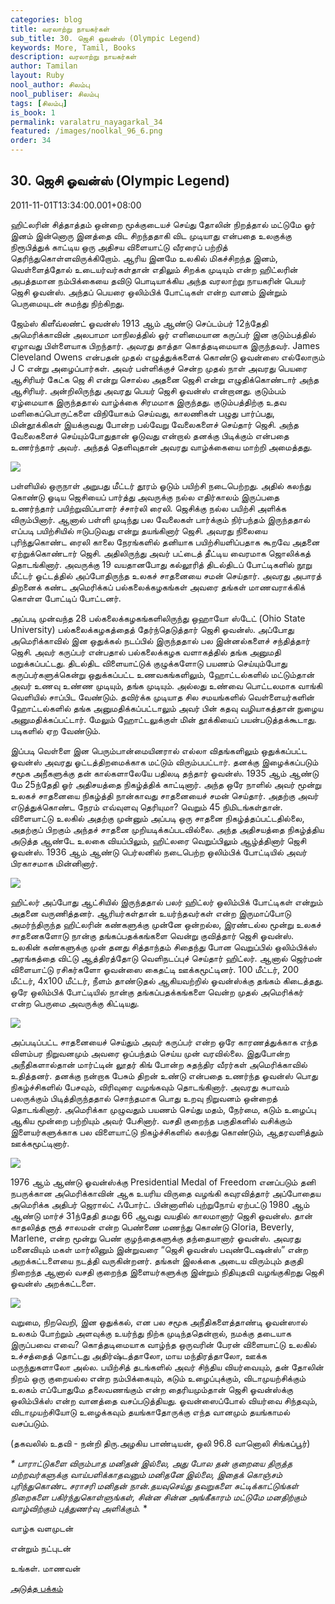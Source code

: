 ```yaml
---
categories: blog
title: வரலாற்று நாயகர்கள்
sub_title: 30. ஜெசி ஓவன்ஸ் (Olympic Legend)
keywords: More, Tamil, Books
description: வரலாற்று நாயகர்கள்
author: Tamilan
layout: Ruby
nool_author: சிலம்பு
nool_publiser: சிலம்பு
tags: [சிலம்பு]
is_book: 1
permalink: varalatru_nayagarkal_34
featured: /images/noolkal_96_6.png
order: 34
---
```



## 30. ஜெசி ஓவன்ஸ் (Olympic Legend)

2011-11-01T13:34:00.001+08:00

ஹிட்லரின் சித்தாத்தம் ஒன்றை மூக்குடையச் செய்து தோலின் நிறத்தால் மட்டுமே ஓர் இனம் இன்னொரு இனத்தை விட சிறந்ததாகி விட முடியாது என்பதை உலகுக்கு நிரூபித்துக் காட்டிய ஒரு அதிசய விளையாட்டு வீரரைப் பற்றித் தெரிந்துகொள்ளவிருக்கிறோம். ஆரிய இனமே உலகில் மிகச்சிறந்த இனம், வெள்ளைத்தோல் உடையர்வர்கள்தான் எதிலும் சிறக்க முடியும் என்ற ஹிட்லரின் அபத்தமான நம்பிக்கையை தவிடு பொடியாக்கிய அந்த வரலாற்று நாயகரின் பெயர் ஜெசி ஓவன்ஸ். அந்தப் பெயரை ஒலிம்பிக் போட்டிகள் என்ற வானம் இன்றும் பெருமையுடன் சுமந்து நிற்கிறது.

ஜேம்ஸ் கிளீவ்லண்ட் ஓவன்ஸ் 1913 ஆம் ஆண்டு செப்டம்பர் 12ந்தேதி அமெரிக்காவின் அலபாமா மாநிலத்தில் ஓர் எளிமையான கருப்பர் இன குடும்பத்தில் ஏழாவது பிள்ளையாக பிறந்தார். அவரது தாத்தா கொத்தடிமையாக இருந்தவர். James Cleveland Owens என்பதன் முதல் எழுத்துக்களைக் கொண்டு ஓவன்ஸை எல்லோரும் J C என்று அழைப்பார்கள். அவர் பள்ளிக்குச் சென்ற முதல் நாள் அவரது பெயரை ஆசிரியர் கேட்க ஜெ சி என்று சொல்ல அதனை ஜெசி என்று எழுதிக்கொண்டார் அந்த ஆசிரியர். அன்றிலிருந்து அவரது பெயர் ஜெசி ஓவன்ஸ் என்றானது. குடும்பம் ஏழ்மையாக இருந்ததால் வாழ்க்கை சிரமமாக இருந்தது. குடும்பத்திற்கு உதவ மளிகைப்பொருட்களை விநியோகம் செய்வது, காலணிகள் பழுது பார்ப்பது, மின்தூக்கிகள் இயக்குவது போன்ற பல்வேறு வேலைகளைச் செய்தார் ஜெசி. அந்த வேலைகளைச் செய்யும்போதுதான் ஓடுவது என்றால் தனக்கு பிடிக்கும் என்பதை உணர்ந்தார் அவர். அந்தத் தெளிவுதான் அவரது வாழ்க்கையை மாற்றி அமைத்தது.

![](http://2.bp.blogspot.com/-CXsWcyBiEH0/Tq8rQC17GCI/AAAAAAAAA8Y/yH19Z0xkOIY/s1600/jesse-owens11.jpg)

பள்ளியில் ஒருநாள் அறுபது மீட்டர் தூரம் ஓடும் பயிற்சி நடைபெற்றது. அதில் கலந்து கொண்டு ஓடிய ஜெசியைப் பார்த்து அவருக்கு நல்ல எதிர்காலம் இருப்பதை உணர்ந்தார் பயிற்றுவிப்பாளர் ச்சார்லி ரைலி. ஜெசிக்கு நல்ல பயிற்சி அளிக்க விரும்பினார். ஆனால் பள்ளி முடிந்து பல வேலைகள் பார்க்கும் நிர்பந்தம் இருந்ததால் எப்படி பயிற்சியில் ஈடுபடுவது என்று தயங்கினார் ஜெசி. அவரது நிலையை புரிந்துகொண்ட ரைலி காலை நேரங்களில் தனியாக பயிற்சியளிப்பதாக கூறவே அதனை ஏற்றுக்கொண்டார் ஜெசி. அதிலிருந்து அவர் பட்டைத் தீட்டிய வைரமாக ஜொலிக்கத் தொடங்கினார். அவருக்கு 19 வயதானபோது கல்லூரித் திடல்திடப் போட்டிகளில் நூறு மீட்டர் ஓட்டத்தில் அப்போதிருந்த உலகச் சாதனையை சமன் செய்தார். அவரது அபாரத் திறனைக் கண்ட அமெரிக்கப் பல்கலைக்கழகங்கள் அவரை தங்கள் மாணவராக்கிக் கொள்ள போட்டிப் போட்டனர்.

அப்படி முன்வந்த 28 பல்கலைக்கழகங்களிலிருந்து ஒஹாயோ ஸ்டேட் (Ohio State University) பல்கலைக்கழகத்தைத் தேர்ந்தெடுத்தார் ஜெசி ஓவன்ஸ். அப்போது அமெரிக்காவில் இன ஒதுக்கல் நடப்பில் இருந்ததால் பல இன்னல்களைச் சந்தித்தார் ஜெசி. அவர் கருப்பர் என்பதால் பல்கலைக்கழக வளாகத்தில் தங்க அனுமதி மறுக்கப்பட்டது. திடல்திட விளையாட்டுக் குழுக்களோடு பயணம் செய்யும்போது கருப்பர்களுக்கென்று ஒதுக்கப்பட்ட உணவகங்களிலும், ஹோட்டல்களில் மட்டும்தான் அவர் உணவு உண்ண முடியும், தங்க முடியும். அல்லது உண்வை பொட்டலமாக வாங்கி வெளியில் சாப்பிட வேண்டும். தவிர்க்க முடியாத சில சமயங்களில் வெள்ளையர்களின் ஹோட்டல்களில் தங்க அனுமதிக்கப்பட்டாலும் அவர் பின் கதவு வழியாகத்தான் நுழைய அனுமதிக்கப்பட்டார். மேலும் ஹோட்டலுக்குள் மின் தூக்கியைப் பயன்படுத்தக்கூடாது. படிகளில் ஏற வேண்டும்.

இப்படி வெள்ளை இன பெரும்பான்மையினரால் எல்லா விதங்களிலும் ஒதுக்கப்பட்ட ஓவன்ஸ் அவரது ஓட்டத்திறமைக்காக மட்டும் விரும்பபட்டார். தனக்கு இழைக்கப்படும் சமூக அநீகளுக்கு தன் கால்களாலேயே பதிலடி தந்தார் ஓவன்ஸ். 1935 ஆம் ஆண்டு மே 25ந்தேதி ஓர் அதிசயத்தை நிகழ்த்திக் காட்டினார். அந்த ஒரே நாளில் அவர் மூன்று உலகச் சாதனையை நிகழ்த்தி நான்காவது சாதனையைச் சமன் செய்தார். அதற்கு அவர் எடுத்துக்கொண்ட நேரம் எவ்வுளவு தெரியுமா? வெறும் 45 நிமிடங்கள்தான். விளையாட்டு உலகில் அதற்கு முன்னும் அப்படி ஒரு சாதனை நிகழ்த்தப்பட்டதில்லை, அதற்குப் பிறகும் அந்தச் சாதனை முறியடிக்கப்படவில்லை. அந்த அதிசயத்தை நிகழ்த்திய அடுத்த ஆண்டே உலகை வியப்பிலும், ஹிட்லரை வெறுப்பிலும் ஆழ்த்தினார் ஜெசி ஓவன்ஸ். 1936 ஆம் ஆண்டு பெர்லனில் நடைபெற்ற ஒலிம்பிக் போட்டியில் அவர் பிரகாசமாக மின்னினார்.

![](http://3.bp.blogspot.com/-YuULqW1wD1k/Tq8yh-yrpoI/AAAAAAAAA8g/xc0lWumOBBU/s320/mortgage-rates4.jpg)

ஹிட்லர் அப்போது ஆட்சியில் இருந்ததால் பலர் ஹிட்லர் ஒலிம்பிக் போட்டிகள் என்றும் அதனை வருணித்தனர். ஆரியர்கள்தான் உயர்ந்தவர்கள் என்ற இருமாப்போடு அமர்ந்திருந்த ஹிட்லரின் கண்களுக்கு முன்னே ஒன்றல்ல, இரண்டல்ல மூன்று உலகச் சாதனைகளோடு நான்கு தங்கப்பதக்கங்களை வென்று குவித்தார் ஜெசி ஓவன்ஸ். உலகின் கண்களுக்கு முன் தனது சித்தாந்தம் சிதைந்து போன வெறுப்பில் ஒலிம்பிக்ஸ் அரங்கத்தை விட்டு ஆத்திரத்தோடு வெளிநடப்புச் செய்தார் ஹிட்லர். ஆனால் ஜெர்மன் விளையாட்டு ரசிகர்களோ ஓவன்ஸை கைதட்டி ஊக்கமூட்டினர். 100 மீட்டர், 200 மீட்டர், 4x100 மீட்டர், நீளம் தாண்டுதல் ஆகியவற்றில் ஓவன்ஸ்க்கு தங்கம் கிடைத்தது. ஒரே ஒலிம்பிக் போட்டியில் நான்கு தங்கப்பதக்கங்களை வென்ற முதல் அமெரிக்கர் என்ற பெருமை அவருக்கு கிட்டியது.

![](http://4.bp.blogspot.com/-Vj_4Xbl-YHM/Tq8zEP5N3SI/AAAAAAAAA84/sXaIYp8JkE0/s320/9938287.jpg)

அப்படிப்பட்ட சாதனையைச் செய்தும் அவர் கருப்பர் என்ற ஒரே காரணத்துக்காக எந்த விளம்பர நிறுவனமும் அவரை ஒப்பந்தம் செய்ய முன் வரவில்லை. இதுபோன்ற அநீதிகளால்தான் மார்ட்டின் லூதர் கிங் போன்ற சுதந்திர வீரர்கள் அமெரிக்காவில் உதித்தனர். தனக்கு நன்றாக பேசும் திறன் உண்டு என்பதை உணர்ந்த ஓவன்ஸ் பொது நிகழ்ச்சிகளில் பேசவும், விரிவுரை வழங்கவும் தொடங்கினார். அவரது சுபாவம் பலருக்கும் பிடித்திருந்ததால் சொந்தமாக பொது உறவு நிறுவனம் ஒன்றைத் தொடங்கினார். அமெரிக்கா முழுவதும் பயணம் செய்து மதம், நேர்மை, கடும் உழைப்பு ஆகிய மூன்றை பற்றியும் அவர் பேசினார். வசதி குறைந்த பகுதிகளில் வசிக்கும் இளையர்களுக்காக பல விளையாட்டு நிகழ்ச்சிகளில் கலந்து கொண்டும், ஆதரவளித்தும் ஊக்கமூட்டினார்.

![](http://3.bp.blogspot.com/-lqMx9vHD3sc/Tq8yrlfmWSI/AAAAAAAAA8o/Lto0qYys0qo/s320/250px-JesseOwens_1936Olympics.jpg)

1976 ஆம் ஆண்டு ஓவன்ஸ்க்கு Presidential Medal of Freedom எனப்படும் தனி நபருக்கான அமெரிக்காவின் ஆக உயரிய விருதை வழங்கி கவுரவித்தார் அப்போதைய அமெரிக்க அதிபர் ஜெரால்ட் ஃபோர்ட். பின்னாளில் புற்றுநோய் ஏற்பட்டு 1980 ஆம் ஆண்டு மார்ச் 31ந்தேதி தமது 66 ஆவது வயதில் காலமானார் ஜெசி ஓவன்ஸ். தான் காதலித்த ரூத் சாலமன் என்ற பெண்ணை மணந்து கொண்டு Gloria, Beverly, Marlene, என்ற மூன்று பெண் குழந்தைகளுக்கு தந்தையானார் ஓவன்ஸ். அவரது மனைவியும் மகள் மார்லினும் இன்றுவரை “ஜெசி ஓவன்ஸ் பவுண்டேஷன்ஸ்” என்ற அறக்கட்டளையை நடத்தி வருகின்றனர். தங்கள் இலக்கை அடைய விரும்பும் தகுதி நிறைந்த ஆனால் வசதி குறைந்த இளையர்களுக்கு இன்றும் நிதியுதவி வழங்குகிறது ஜெசி ஓவன்ஸ் அறக்கட்டளை.

![](http://4.bp.blogspot.com/-6P69-blRd80/Tq8y8VUEyVI/AAAAAAAAA8w/ZevvFwbxMh0/s1600/owens.jpg)

வறுமை, நிறவெறி, இன ஒதுக்கல், என பல சமூக அநீதிகளைத்தாண்டி ஓவன்ஸால் உலகம் போற்றும் அளவுக்கு உயர்ந்து நிற்க முடிந்ததென்றால், நமக்கு தடையாக இருப்பவை எவை? கொத்தடிமையாக வாழ்ந்த ஒருவரின் பேரன் விளையாட்டு உலகில் உச்சத்தைத் தொட்டது அதிர்ஷ்டத்தாலோ, மாய மந்திரத்தாலோ, ஊக்க மருந்துகளாலோ அல்ல. பயிற்சித் தடங்களில் அவர் சிந்திய வியர்வையும், தன் தோலின் நிறம் ஒரு குறையல்ல என்ற நம்பிக்கையும், கடும் உழைப்புக்கும், விடாமுயற்சிக்கும் உலகம் எப்போதுமே தலைவணங்கும் என்ற தைரியமும்தான் ஜெசி ஓவன்ஸ்க்கு ஒலிம்பிக்ஸ் என்ற வானத்தை வசப்படுத்தியது. ஓவன்ஸைப்போல் வியர்வை சிந்தவும், விடாமுயற்சியோடு உழைக்கவும் தயங்காதோருக்கு எந்த வானமும் தயங்காமல் வசப்படும்.

(தகவலில் உதவி - நன்றி திரு.அழகிய பாண்டியன், ஒலி 96.8 வானொலி சிங்கப்பூர்)

_* _பாராட்டுகளை விரும்பாத மனிதன் இல்லை, அது போல தன் குறையை திருத்த மற்றவர்களுக்கு வாய்பளிக்காதவனும் மனிதனே இல்லை, இதைக் கொஞ்சம் புரிந்துகொண்ட சராசரி மனிதன் நான்.தயவுசெய்து தவறுகளை சுட்டிக்காட்டுங்கள் நிறைகளை பகிர்ந்துகொள்ளுங்கள், சின்ன சின்ன அங்கீகாரம் மட்டுமே மனதிற்கும் வாழ்விற்கும் புத்துணர்வு அளிக்கும்.__ *

வாழ்க வளமுடன்

என்றும் நட்புடன்

உங்கள். மாணவன்

[அடுத்த பக்கம்](varalatru_nayagarkal_35)